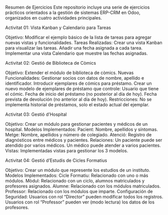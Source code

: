 Resumen de Ejercicios
Este repositorio incluye una serie de ejercicios prácticos orientados a la gestión de sistemas ERP-CRM en Odoo, organizados en cuatro actividades principales.

Activitat 01: Vista Kanban y Calendario para Tareas

Objetivo: Modificar el ejemplo básico de la lista de tareas para agregar nuevas vistas y funcionalidades.
Tareas Realizadas:
Crear una vista Kanban para visualizar las tareas.
Añadir una fecha asignada a cada tarea.
Implementar una vista Calendario que muestre las fechas asignadas.

Activitat 02: Gestió de Biblioteca de Còmics

Objetivo: Extender el módulo de biblioteca de còmics.
Nuevas Funcionalidades:
Gestionar socios con datos de nombre, apellido e identificador.
Introducir ejemplares de cómics para préstamo.
Crear un nuevo modelo de ejemplares de préstamo que controle:
Usuario que tiene el cómic.
Fecha de inicio del préstamo (no posterior al día de hoy).
Fecha prevista de devolución (no anterior al día de hoy).
Restricciones: No se implementa historial de préstamos, solo el estado actual del ejemplar.

Activitat 03: Gestió d’Hospital

Objetivo: Crear un módulo para gestionar pacientes y médicos de un hospital.
Modelos Implementados:
Pacient: Nombre, apellidos y síntomas.
Metge: Nombre, apellidos y número de colegiado.
Atenció: Registro de diagnósticos entre médicos y pacientes.
Relaciones:
Un paciente puede ser atendido por varios médicos.
Un médico puede atender a varios pacientes.
Vistas: Implementadas vistas para gestionar los 3 modelos.

Activitat 04: Gestió d’Estudis de Cicles Formatius

Objetivo: Crear un módulo que represente los estudios de un instituto.
Modelos Implementados:
Cicle Formatiu: Relacionado con uno o más módulos.
Mòdul: Relacionado con un ciclo, alumnos matriculados y profesores asignados.
Alumne: Relacionado con los módulos matriculados.
Professor: Relacionado con los módulos que imparte.
Configuración de Seguridad:
Usuarios con rol “Director” pueden modificar todos los registros.
Usuarios con rol “Professor” pueden ver (modo lectura) los datos de los profesores.
